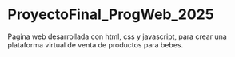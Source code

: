 # ProyectoFinal_ProgWeb_2025
Pagina web desarrollada con html, css y javascript, para crear una plataforma virtual de venta de productos para bebes.
